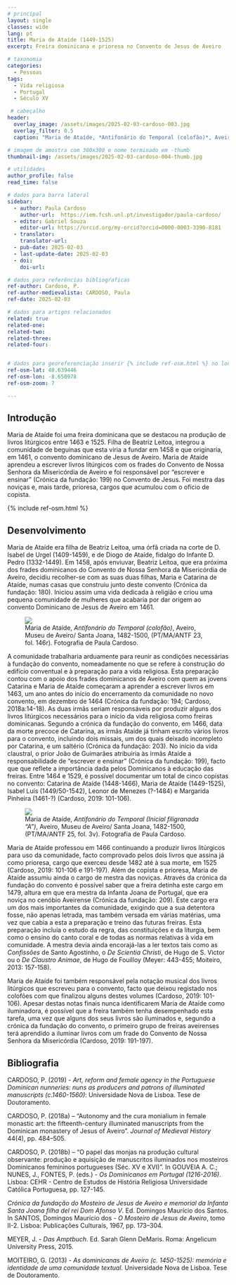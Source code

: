 ```yaml
---
# principal
layout: single
classes: wide
lang: pt
title: Maria de Ataíde (1449-1525) 
excerpt: Freira dominicana e prioresa no Convento de Jesus de Aveiro 

# taxonomia
categories:
  - Pessoas
tags:
  - Vida religiosa
  - Portugal
  - Século XV

 # cabeçalho
header:
  overlay_image: /assets/images/2025-02-03-cardoso-003.jpg
  overlay_filter: 0.5 
  caption: "Maria de Ataíde, *Antifonário do Temporal (colofão)*, Aveiro, Museu de Aveiro/ Santa Joana, 1482-1500, (PT/MA/ANTF 23, fol. 146r). [Fotografia da autora]"

# imagem de amostra com 300x300 e nome terminado em -thumb
thumbnail-img: /assets/images/2025-02-03-cardoso-004-thumb.jpg

# utilidades
author_profile: false
read_time: false

# dados para barra lateral
sidebar:
  - author: Paula Cardoso
    author-url:  https://iem.fcsh.unl.pt/investigador/paula-cardoso/
  - editor: Gabriel Souza
    editor-url: https://orcid.org/my-orcid?orcid=0000-0003-3390-8181
  - translator: 
    translator-url:
  - pub-date: 2025-02-03
  - last-update-date: 2025-02-03
  - doi: 
    doi-url:

# dados para referências bibliogŕaficas
ref-author: Cardoso, P.
ref-author-medievalista: CARDOSO, Paula
ref-date: 2025-02-03

# dados para artigos relacionados
related: true
related-one:
related-two: 
related-three:  
related-four:  


# dados para georeferenciação inserir {% include ref-osm.html %} no local onde é para surgir mapa. Zoom entre 1 e 20
ref-osm-lat: 40.639446 
ref-osm-lon: -8.650978
ref-osm-zoom: 7

---
```

## Introdução
Maria de Ataíde foi uma freira dominicana que se destacou na produção de livros litúrgicos entre 1463 e 1525. Filha de Beatriz Leitoa, integrou a comunidade de beguinas que esta viria a fundar em 1458 e que originaria, em 1461, o convento dominicano de Jesus de Aveiro. Maria de Ataíde aprendeu a escrever livros litúrgicos com os frades do Convento de Nossa Senhora da Misericórdia de Aveiro e foi responsável por “escrever e ensinar” (Crónica da fundação: 199) no Convento de Jesus. Foi mestra das noviças e, mais tarde, prioresa, cargos que acumulou com o ofício de copista. 

<!--este código serve para inserir mapa -->
{% include ref-osm.html %}


## Desenvolvimento
Maria de Ataíde era filha de Beatriz Leitoa, uma órfã criada na corte de D. Isabel de Urgel (1409-1459), e de Diogo de Ataíde, fidalgo do Infante D. Pedro (1332-1449). Em 1458, após enviuvar, Beatriz Leitoa, que era próxima dos frades dominicanos do Convento de Nossa Senhora da Misericórdia de Aveiro, decidiu recolher-se com as suas duas filhas, Maria e Catarina de Ataíde, numas casas que construiu junto deste convento (Crónica da fundação: 180). Iniciou assim uma vida dedicada à religião e criou uma pequena comunidade de mulheres que acabaria por dar origem ao convento Dominicano de Jesus de Aveiro em 1461. 

<figure class="align-center">
    <a href="{{ site.baseurl }}/assets/images/2025-02-03-cardoso-003.jpg"><img class="metade" src="{{ site.baseurl }}/assets/images/2025-02-03-cardoso-003.jpg"></a>
    <figcaption class="figure-text-center">
     Maria de Ataíde, <i>Antifonário do Temporal (colofão)</i>, Aveiro, Museu de Aveiro/ Santa Joana, 1482-1500, (PT/MA/ANTF 23, fol. 146r). Fotografia de Paula Cardoso.</figcaption>        
</figure>


A comunidade trabalharia arduamente para reunir as condições necessárias à fundação do convento, nomeadamente no que se refere à construção do edifício conventual e à preparação para a vida religiosa. Esta preparação contou com o apoio dos frades dominicanos de Aveiro com quem as jovens Catarina e Maria de Ataíde começaram a aprender a escrever livros em 1463, um ano antes do início do encerramento da comunidade no novo convento, em dezembro de 1464 (Crónica da fundação: 194; Cardoso, 2018a:14-18). As duas irmãs seriam responsáveis por produzir alguns dos livros litúrgicos necessários para o início da vida religiosa como freiras dominicanas. Segundo a crónica da fundação do convento, em 1466, data da morte precoce de Catarina, as irmãs Ataíde já tinham escrito vários livros para o convento, incluindo dois missais, um dos quais deixado incompleto por Catarina, e um saltério (Crónica da fundação: 203). No início da vida claustral, o prior João de Guimarães atribuiria às irmãs Ataíde a responsabilidade de “escrever e ensinar” (Crónica da fundação: 199), facto que que reflete a importância dada pelos Dominicanos à educação das freiras. Entre 1464 e 1529, é possível documentar um total de cinco copistas no convento: Catarina de Ataíde (1448-1466), Maria de Ataíde (1449-1525), Isabel Luís (1449/50-1542), Leonor de Menezes (?-1484) e Margarida Pinheira (1461-?) (Cardoso, 2019: 101-106).  

<figure class="align-center">
    <a href="{{ site.baseurl }}/assets/images/2025-02-03-cardoso-004.jpg"><img class="metade" src="{{ site.baseurl }}/assets/images/2025-02-03-cardoso-004.jpg"></a>
    <figcaption class="figure-text-center">
     Maria de Ataíde, <i>Antifonário do Temporal (Inicial filigranada “A”)</i>, Aveiro, Museu de Aveiro/ Santa Joana, 1482-1500, (PT/MA/ANTF 25, fol. 3v). Fotografia de Paula Cardoso.</figcaption>        
</figure>




Maria de Ataíde professou em 1466 continuando a produzir livros litúrgicos para uso da comunidade, facto comprovado pelos dois livros que assina já como prioresa, cargo que exerceu desde 1482 até à sua morte, em 1525 (Cardoso, 2019: 101-106 e 191-197). Além de copista e prioresa, Maria de Ataíde assumiu ainda o cargo de mestra das noviças. Através da crónica da fundação do convento é possível saber que a freira detinha este cargo em 1479, altura em que era mestra da Infanta Joana de Portugal, que era noviça no cenóbio Aveirense (Crónica da fundação: 209). Este cargo era um dos mais importantes da comunidade, exigindo que a sua detentora fosse, não apenas letrada, mas também versada em várias matérias, uma vez que cabia a esta a preparação e treino das futuras freiras. Esta preparação incluía o estudo da regra, das constituições e da liturgia, bem como o ensino do canto coral e de todas as normas relativas à vida em comunidade. A mestra devia ainda encorajá-las a ler textos tais como as *Confissões* de Santo Agostinho, o *De Scientia Christi*, de Hugo de S. Victor ou o *De Claustro Animae*, de Hugo de Fouilloy (Meyer: 443-455; Moiteiro, 2013: 157-158). 

Maria de Ataíde foi também responsável pela notação musical dos livros litúrgicos que escreveu para o convento, facto que deixou registado nos colofões com que finalizou alguns destes volumes (Cardoso, 2019: 101-106). Apesar destas notas finais nunca identificarem Maria de Ataíde como iluminadora, é possível que a freira também tenha desempenhado esta tarefa, uma vez que alguns dos seus livros são iluminados e, segundo a crónica da fundação do convento, o primeiro grupo de freiras aveirenses terá aprendido a iluminar livros com um frade do Convento de Nossa Senhora da Misericórdia (Cardoso, 2019: 191-197). 

## Bibliografia
CARDOSO, P. (2019) - *Art, reform and female agency in the Portuguese Dominican nunneries: nuns as producers and patrons of illuminated manuscripts (c.1460-1560)*: Universidade Nova de Lisboa. Tese de Doutoramento.

CARDOSO, P. (2018a) – “Autonomy and the cura monialium in female monastic art: the fifteenth-century illuminated manuscripts from the Dominican monastery of Jesus of Aveiro”. *Journal of Medieval History* 44(4), pp. 484–505.

CARDOSO, P. (2018b) – “O papel das monjas na produção cultural observante: produção e aquisição de manuscritos iluminados nos mosteiros Dominicanos femininos portugueses (Séc. XV e XVI)”. In GOUVEIA A. C.; NUNES, J., FONTES, P. (eds.) - *Os Dominicanos em Portugal (1216-2016)*. Lisboa: CEHR - Centro de Estudos de História Religiosa Universidade Católica Portuguesa, pp. 127-145. 

*Crónica da fundação do Mosteiro de Jesus de Aveiro e memorial da Infanta Santa Joana filha del rei Dom Afonso V*. Ed. Domingos Maurício dos Santos. In SANTOS, Domingos Maurício dos - *O Mosteiro de Jesus de Aveiro*, tomo II-2. Lisboa: Publicações Culturais, 1967, pp. 173–304.

MEYER, J. - *Das Amptbuch*. Ed. Sarah Glenn DeMaris. Roma: Angelicum University Press, 2015.

MOITEIRO, G. (2013) - *As dominicanas de Aveiro (c. 1450-1525): memória e identidade de uma comunidade textual*. Universidade Nova de Lisboa. Tese de Doutoramento.
